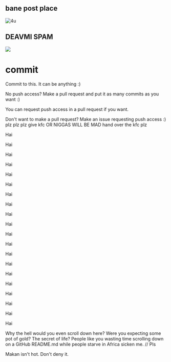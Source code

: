 ## bane post place
![4u](https://camo.githubusercontent.com/3df1f1a257bf6ebfb0a9fdb5e366a0b2fe946325/687474703a2f2f7669676e65747465322e77696b69612e6e6f636f6f6b69652e6e65742f6167656e74732d6f662d6369612f696d616765732f322f32302f383538393133303432393332302d62616e652d6261746d616e2d6d61736b2d77616c6c70617065722d68642e6a70672f7265766973696f6e2f6c61746573743f63623d3230313430393038313131323138)
## DEAVMI SPAM
![](https://avatars1.githubusercontent.com/u/5207740?v=3&s=200)

commit
======

Commit to this. It can be anything :)

No push access? Make a pull request and put it as many commits as you want :)

You can request push access in a pull request if you want.

Don't want to make a pull request? Make an issue requesting push access :)
plz plz plz give kfc OR NIGGAS WILL BE MAD
hand over the kfc plz

Hai

Hai

Hai

Hai

Hai

Hai

Hai

Hai

Hai

Hai

Hai

Hai

Hai

Hai

Hai

Hai

Hai

Hai

Hai

Hai

Why the hell would you even scroll down here? Were you expecting some pot of gold? The secret of life? People like you wasting time scrolling down on a GitHub README.md while people starve in Africa sicken me. // Pls

Makan isn't hot. Don't deny it.
